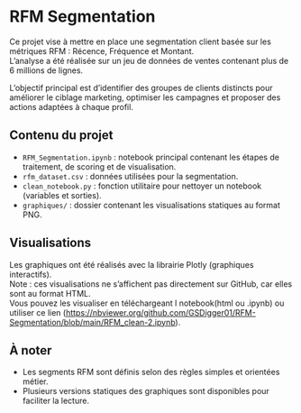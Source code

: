 # RFM Segmentation

Ce projet vise à mettre en place une segmentation client basée sur les métriques RFM : Récence, Fréquence et Montant.  
L’analyse a été réalisée sur un jeu de données de ventes contenant plus de 6 millions de lignes.

L’objectif principal est d’identifier des groupes de clients distincts pour améliorer le ciblage marketing, optimiser les campagnes et proposer des actions adaptées à chaque profil.

## Contenu du projet

- `RFM_Segmentation.ipynb` : notebook principal contenant les étapes de traitement, de scoring et de visualisation.
- `rfm_dataset.csv` : données utilisées pour la segmentation.
- `clean_notebook.py` : fonction utilitaire pour nettoyer un notebook (variables et sorties).
- `graphiques/` : dossier contenant les visualisations statiques au format PNG.

## Visualisations

Les graphiques ont été réalisés avec la librairie Plotly (graphiques interactifs).  
Note : ces visualisations ne s’affichent pas directement sur GitHub, car elles sont au format HTML.  
Vous pouvez les visualiser en téléchargeant l notebook(html ou .ipynb) ou utiliser ce lien (https://nbviewer.org/github.com/GSDigger01/RFM-Segmentation/blob/main/RFM_clean-2.ipynb). 

## À noter

- Les segments RFM sont définis selon des règles simples et orientées métier.
- Plusieurs versions statiques des graphiques sont disponibles pour faciliter la lecture.

